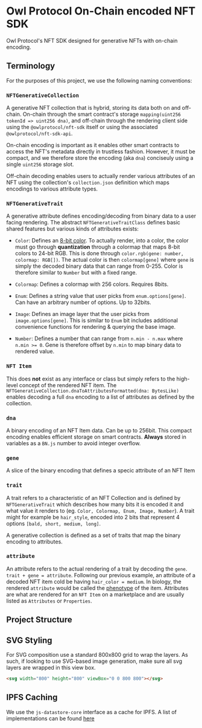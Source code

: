 # Owl Protocol On-Chain encoded NFT SDK
Owl Protocol's NFT SDK designed for generative NFTs with on-chain encoding.


## Terminology
For the purposes of this project, we use the following naming conventions:

### `NFTGenerativeCollection`
A generative NFT collection that is hybrid, storing its data both on and off-chain. On-chain through the smart contract's storage `mapping(uint256 tokenId => uint256 dna)`, and off-chain through the rendering client side using the `@owlprotocol/nft-sdk` itself or using the associated `@owlprotocol/nft-sdk-api`.

On-chain encoding is important as it enables other smart contracts to access the NFT's metadata directly in trustless fashion. However, it must be compact, and we therefore store the encoding (aka `dna`) conciseuly using a single `uint256` storage slot.

Off-chain decoding enables users to actually render various attributes of an NFT using the collection's `collection.json` definition which maps encodings to various attribute types.

### `NFTGenerativeTrait`
A generative attribute defines encoding/decoding from binary data to a user facing rendering. The abstract `NFTGenerativeTraitClass` defines basic shared features but various kinds of attributes exists:

* `Color`: Defines an [8-bit color](https://en.wikipedia.org/wiki/8-bit_color). To actually render, into a color, the color must go through **quantization** through a colormap that maps 8-bit colors to 24-bit RGB. This is done through `color.rgb(gene: number, colormap: RGB[])`. The actual color is then `colormap[gene]` where `gene` is simply the decoded binary data that can range from 0-255. Color is therefore similar to `Number` but with a fixed range.

* `Colormap`: Defines a colormap with 256 colors. Requires 8bits.

* `Enum`: Defines a string value that user picks from `enum.options[gene]`. Can have an arbitrary number of options. Up to 32bits.
* `Image`: Defines an image layer that the user picks from `image.options[gene]`. This is similar to `Enum` bit includes additional convenience functions for rendering & querying the base image.
* `Number`: Defines a number that can range from `n.min - n.max` where `n.min >= 0`. Gene is therefore offset by `n.min` to map binary data to rendered value.


### `NFT Item`
This does **not** exist as any interface or class but simply refers to the high-level concept of the rendered NFT item. The `NFTGenerativeCollection.dnaToAttributesFormatted(dna: BytesLike)` enables decoding a full `dna` encoding to a list of attributes as defined by the collection.

### `dna`
A binary encoding of an NFT Item data. Can be up to 256bit. This compact encoding enables efficient storage on smart contracts. **Always** stored in variables as a `BN.js` number to avoid integer overflow.

### `gene`
A slice of the binary encoding that defines a specic attribute of an NFT Item

### `trait`
A trait refers to a characteristic of an NFT Collection and is defined by `NFTGenerativeTrait` which describes how many bits it is encoded it and what value it renders to (eg. `Color, Colormap, Enum, Image, Number`). A trait might for example be `hair_style`, encoded into 2 bits that represent 4 options `[bald, short, medium, long]`.

A generative collection is defined as a set of traits that map the binary encoding to attributes.

### `attribute`
An attribute refers to the actual rendering of a trait by decoding the `gene`. `trait + gene = attribute`. Following our previous example, an attribute of a  decoded NFT item cold be having `hair_color = medium`. In biology, the rendered `attribute` would be called the [phenotype](https://en.wikipedia.org/wiki/Phenotype) of the item.
Attributes are what are rendered for an `NFT Item` on a marketplace and are usually listed as `Attributes` or `Properties`.

## Project Structure

## SVG Styling
For SVG composition use a standard 800x800 grid to wrap the layers. As such, if looking to use SVG-based image generation, make sure all svg layers are wrapped in this view box.

```html
<svg width="800" height="800" viewBox="0 0 800 800"></svg>
```

## IPFS Caching
We use the `js-datastore-core` interface as a cache for IPFS.
A list of implementations can be found [here](https://github.com/orgs/ipfs/repositories?q=js-datastore&type=all&language=&sort=)
